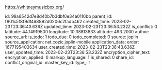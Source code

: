 https://whitneymusicbox.org/

id: 99a6542d7e8d40b7b3dbf0e34a0110bb
parent_id: f801c5f8f9df468892d0206c2fadb462
created_time: 2023-02-23T23:36:43.636Z
updated_time: 2023-02-23T23:36:53.232Z
is_conflict: 0
latitude: 44.14919500
longitude: 10.38813833
altitude: 493.2000
author: 
source_url: 
is_todo: 1
todo_due: 0
todo_completed: 0
source: joplin
source_application: net.cozic.joplin-mobile
application_data: 
order: 1677195403634
user_created_time: 2023-02-23T23:36:43.636Z
user_updated_time: 2023-02-23T23:36:53.232Z
encryption_cipher_text: 
encryption_applied: 0
markup_language: 1
is_shared: 0
share_id: 
conflict_original_id: 
master_key_id: 
type_: 1